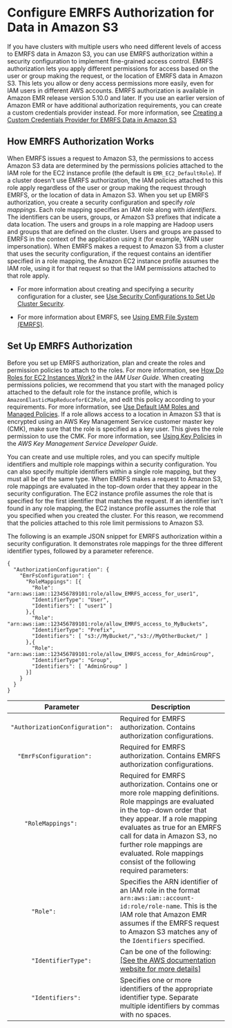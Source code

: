 # Configure EMRFS Authorization for Data in Amazon S3<a name="emr-emrfs-authz"></a>

If you have clusters with multiple users who need different levels of access to EMRFS data in Amazon S3, you can use EMRFS authorization within a security configuration to implement fine\-grained access control\. EMRFS authorization lets you apply different permissions for access based on the user or group making the request, or the location of EMRFS data in Amazon S3\. This lets you allow or deny access permissions more easily, even for IAM users in different AWS accounts\. EMRFS authorization is available in Amazon EMR release version 5\.10\.0 and later\. If you use an earlier version of Amazon EMR or have additional authorization requirements, you can create a custom credentials provider instead\. For more information, see [Creating a Custom Credentials Provider for EMRFS Data in Amazon S3](emr-plan-credentialsprovider.md#emr-create-credentialsprovider)

## How EMRFS Authorization Works<a name="emr-how-emrfs-authz-works.title"></a>

When EMRFS issues a request to Amazon S3, the permissions to access Amazon S3 data are determined by the permissions policies attached to the IAM role for the EC2 instance profile \(the default is `EMR_EC2_DefaultRole`\)\. If a cluster doesn't use EMRFS authorization, the IAM policies attached to this role apply regardless of the user or group making the request through EMRFS, or the location of data in Amazon S3\. When you set up EMRFS authorization, you create a security configuration and specify *role mappings*\. Each role mapping specifies an IAM role along with *identifiers*\. The identifiers can be users, groups, or Amazon S3 prefixes that indicate a data location\. The users and groups in a role mapping are Hadoop users and groups that are defined on the cluster\. Users and groups are passed to EMRFS in the context of the application using it \(for example, YARN user impersonation\)\. When EMRFS makes a request to Amazon S3 from a cluster that uses the security configuration, if the request contains an identifier specified in a role mapping, the Amazon EC2 instance profile assumes the IAM role, using it for that request so that the IAM permissions attached to that role apply\.

+ For more information about creating and specifying a security configuration for a cluster, see [Use Security Configurations to Set Up Cluster Security](emr-security-configurations.md)\.

+ For more information about EMRFS, see [Using EMR File System \(EMRFS\)](emr-fs.md)\.

## Set Up EMRFS Authorization<a name="emr-set-up-emrfs-authz"></a>

Before you set up EMRFS authorization, plan and create the roles and permission policies to attach to the roles\. For more information, see [How Do Roles for EC2 Instances Work?](http://docs.aws.amazon.com/IAM/latest/UserGuide/id_roles_use_switch-role-ec2.html) in the *IAM User Guide*\. When creating permissions policies, we recommend that you start with the managed policy attached to the default role for the instance profile, which is `AmazonElasticMapReduceforEC2Role`, and edit this policy according to your requirements\. For more information, see [Use Default IAM Roles and Managed Policies](emr-iam-roles-defaultroles.md)\. If a role allows access to a location in Amazon S3 that is encrypted using an AWS Key Management Service customer master key \(CMK\), make sure that the role is specified as a key user\. This gives the role permission to use the CMK\. For more information, see [Using Key Policies](http://docs.aws.amazon.com/kms/latest/developerguide/key-policies.html#key-policy-default-allow-users) in the *AWS Key Management Service Developer Guide*\.

You can create and use multiple roles, and you can specify multiple identifiers and multiple role mappings within a security configuration\. You can also specify multiple identifiers within a single role mapping, but they must all be of the same type\. When EMRFS makes a request to Amazon S3, role mappings are evaluated in the top\-down order that they appear in the security configuration\. The EC2 instance profile assumes the role that is specified for the first identifier that matches the request\. If an identifier isn't found in any role mapping, the EC2 instance profile assumes the role that you specified when you created the cluster\. For this reason, we recommend that the policies attached to this role limit permissions to Amazon S3\.

The following is an example JSON snippet for EMRFS authorization within a security configuration\. It demonstrates role mappings for the three different identifier types, followed by a parameter reference\. 

```
{
  "AuthorizationConfiguration": {
    "EmrFsConfiguration": {
      "RoleMappings": [{
        "Role": "arn:aws:iam::123456789101:role/allow_EMRFS_access_for_user1",
        "IdentifierType": "User",
        "Identifiers": [ "user1" ]
      },{
        "Role": "arn:aws:iam::123456789101:role/allow_EMRFS_access_to_MyBuckets",
        "IdentifierType": "Prefix",
        "Identifiers": [ "s3://MyBucket/","s3://MyOtherBucket/" ]
      },{
        "Role": "arn:aws:iam::123456789101:role/allow_EMRFS_access_for_AdminGroup",
        "IdentifierType": "Group",
        "Identifiers": [ "AdminGroup" ]
      }]
    }
  }
}
```


| Parameter | Description | 
| --- | --- | 
|  `"AuthorizationConfiguration":`  |  Required for EMRFS authorization\. Contains authorization configurations\.  | 
|   `"EmrFsConfiguration":`  |  Required for EMRFS authorization\. Contains EMRFS authorization configurations\.  | 
|    `"RoleMappings":`  |  Required for EMRFS authorization\. Contains one or more role mapping definitions\. Role mappings are evaluated in the top\-down order that they appear\. If a role mapping evaluates as true for an EMRFS call for data in Amazon S3, no further role mappings are evaluated\. Role mappings consist of the following required parameters: | 
|    `"Role":` | Specifies the ARN identifier of an IAM role in the format `arn:aws:iam::account-id:role/role-name`\. This is the IAM role that Amazon EMR assumes if the EMRFS request to Amazon S3 matches any of the `Identifiers` specified\. | 
|    `"IdentifierType":` | Can be one of the following: [\[See the AWS documentation website for more details\]](http://docs.aws.amazon.com/emr/latest/ManagementGuide/emr-emrfs-authz.html)  | 
|     `"Identifiers":`  |  Specifies one or more identifiers of the appropriate identifier type\. Separate multiple identifiers by commas with no spaces\.  | 